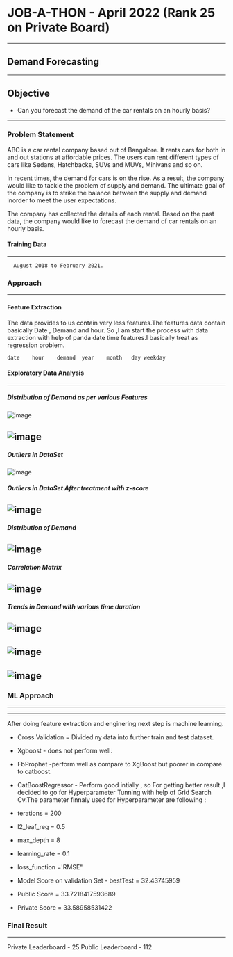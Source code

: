 # JOB-A-THON - April 2022 (Rank 25 on Private Board)
----------------------------------------------------------

## Demand Forecasting
-------------------------------------------
## Objective 
 - Can you forecast the demand of the car rentals on an hourly basis?
 ---------------------------------------------------------------------------
### Problem Statement
   ABC is a car rental company based out of Bangalore. It rents cars for both in and out stations at affordable prices. The users can rent different types of cars like Sedans, Hatchbacks, SUVs and MUVs, Minivans and so on.

  In recent times, the demand for cars is on the rise. As a result, the company would like to tackle the problem of supply and demand. The ultimate goal of the company is to strike the balance between the supply and demand inorder to meet the user expectations.

  The company has collected the details of each rental. Based on the past data, the company would like to forecast the demand of car rentals on an hourly basis. 
  
  #### Training Data
  -------------------------------------------
      August 2018 to February 2021.
      
  ### Approach
  ------------------------------------------------------------------
  
  #### Feature Extraction
  The data provides to us contain very less features.The features data contain basically Date , Demand and hour.
  So ,I am start the process with data extraction with help of panda date time features.I basically treat as regression problem.
  
  	date	hour	demand	year	month	day	weekday
  
  #### Exploratory Data Analysis
  
  ----------------------------------------------------------------------------
   ##### Distribution of Demand as per various Features   
  ![image](https://user-images.githubusercontent.com/95187592/165131962-de01b308-4e7c-4d40-85ab-f8144e5dd8bc.png)
  
  ![image](https://user-images.githubusercontent.com/95187592/165132046-dd86e402-0301-4ba6-89ec-298fd5bbfb8b.png)
  -------------------------------------------------------------
  
  ##### Outliers in DataSet
  ![image](https://user-images.githubusercontent.com/95187592/165132102-34f65e01-6bca-409f-a2de-b6db3ab2f84f.png)
  
  ##### Outliers in DataSet After treatment with z-score
  ![image](https://user-images.githubusercontent.com/95187592/165132141-970109ff-9745-4bfe-b654-e56914b31c24.png)
  ----------------------------------------------------------------
  ##### Distribution of Demand 
  ![image](https://user-images.githubusercontent.com/95187592/165132181-4697244b-dda6-4d5f-a0c7-a8f293f8e0c9.png)
  -------------------------------------------------------------------
  ##### Correlation Matrix
  
  ![image](https://user-images.githubusercontent.com/95187592/165132205-9356ddf3-65c7-4ab2-8609-eac00ee03a25.png)
  ---------------------------------------------------------------------------------
  
  ##### Trends in Demand with various time duration
  ![image](https://user-images.githubusercontent.com/95187592/165132228-4cdca03d-7320-4766-b828-c602cb8eee6f.png)
  ---------------------------------------------------------
  
  ![image](https://user-images.githubusercontent.com/95187592/165132254-e179667e-a1c3-40f4-98ef-5070ba81f1ba.png)
  ------------------------------------------------------------------------------------
  
  ![image](https://user-images.githubusercontent.com/95187592/165132281-abc1fc6c-1fe9-4627-9429-058ef2f8c545.png)
  --------------------------------------------------------------


### ML Approach
----------------------------------------
-----------------------------------------------

After doing feature extraction and enginering next step is machine learning.

- Cross Validation = Divided ny data into further train and test dataset.

-  Xgboost - does not perform well.
-  FbProphet -perform well as compare to XgBoost but poorer in compare to catboost.
-  CatBoostRegressor - Perform good intially , so For getting better result ,I decided to go for Hyperparameter Tunning with help of Grid Search Cv.The parameter finnaly used for Hyperparameter are following :
  - terations = 200 
  - l2_leaf_reg = 0.5
  - max_depth = 8
  - learning_rate = 0.1  
  - loss_function ='RMSE"
 - Model Score on validation Set - bestTest = 32.43745959
 - Public Score = 33.7218417593689	
 - Private Score = 33.58958531422
 
 ### Final Result
 ----------------------------------------
 Private Leaderboard - 25
 Public Leaderboard - 112
 


